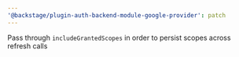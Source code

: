```yaml
---
'@backstage/plugin-auth-backend-module-google-provider': patch
---
```


Pass through `includeGrantedScopes` in order to persist scopes across refresh calls
